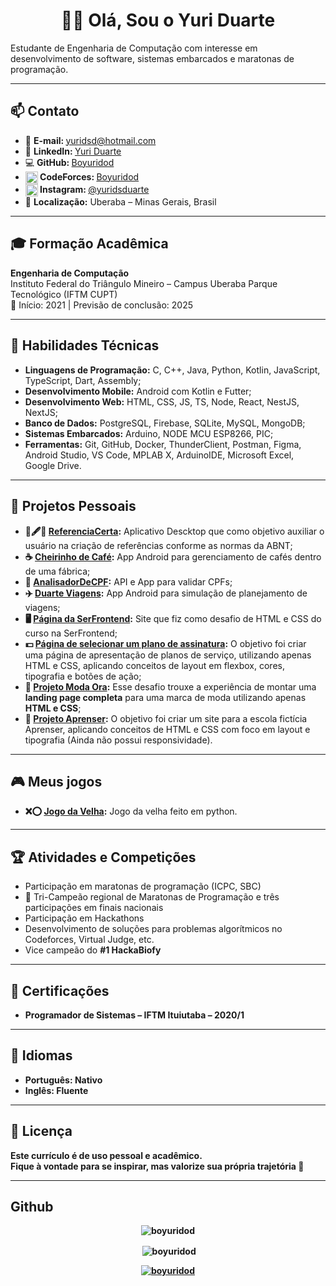<h1 align="center">👨‍💻 Olá, Sou o Yuri Duarte</h1>

<!-- TODO  Resumo profissional ausente ou muito genérico
Inclua um parágrafo inicial com:

Sua área de atuação ou objetivo

Um diferencial seu (ex: rápido aprendizado, foco em performance, etc.)

Exemplo:

Desenvolvedor júnior com foco em aplicações web e mobile. Experiência prática com React, Kotlin e Firebase. Busco oportunidades para aplicar conhecimentos em soluções reais e aprender com times experientes. -->
<p>Estudante de Engenharia de Computação com interesse em desenvolvimento de software, sistemas embarcados e
    maratonas de programação.</p>

<hr />

<h2>📫 Contato</h2>
<ul>
    <li>📧 <strong>E-mail: </strong> <a href="mailto:yuridsd@hotmail.com">yuridsd@hotmail.com</a></li>
    <li>🔗 <strong>LinkedIn: </strong> <a href="https://www.linkedin.com/in/yuri-duarte-050581208/">Yuri Duarte</a>
    </li>
    <li>💻 <strong>GitHub: </strong> <a href="https://github.com/Boyuridod">Boyuridod</a></li>
    <li><strong><img align="center"
                src="https://raw.githubusercontent.com/rahuldkjain/github-profile-readme-generator/master/src/images/icons/Social/codeforces.svg"
                alt="https://codeforces.com/profile/boyuridod" height="20" width="20" /> CodeForces: </strong><a
            href="https://codeforces.com/profile/boyuridod">Boyuridod</a></li>
    <li><strong><img align="center"
                src="https://raw.githubusercontent.com/rahuldkjain/github-profile-readme-generator/master/src/images/icons/Social/instagram.svg"
                alt="" height="20" width="20" /> Instagram: </strong><a
            href="https://instagram.com/yuridsduarte">@yuridsduarte</a></li>
    <li>📍 <strong>Localização:</strong> Uberaba – Minas Gerais, Brasil</li>
</ul>

<hr />

<!-- Experiência profissional
Se você não tem experiências formais:

Use estágios, freelas ou contribuições em projetos.

Pode também descrever envolvimento em hackathons, TCCs, voluntariados técnicos etc.
✅ Exemplo 1: Experiência real com tecnologia
Tech Solutions LTDA – Estagiário em Desenvolvimento Web
São Paulo, SP — Mar/2024 a Dez/2024

Auxiliei no desenvolvimento de aplicações web com React e Node.js

Automatizei tarefas de build usando Webpack

Contribuí com testes unitários usando Jest, aumentando cobertura em 25%

✅ Exemplo 2: Freelancer / Projeto pessoal com cliente
Projeto Freelance – Site para Loja de Roupas “ModaFit”
Remoto — Jan/2024 a Fev/2024

Desenvolvi site responsivo em HTML, CSS, JavaScript e integração com WhatsApp

Entreguei o projeto em 10 dias com feedback positivo do cliente

Otimizei desempenho e carregamento de imagens

✅ Exemplo 3: Voluntariado ou projeto acadêmico
Voluntário – Plataforma de doações para ONG local
Belo Horizonte, MG — Ago/2023 a Out/2023

Trabalhei em equipe com 3 colegas no back-end da aplicação

Usei Firebase Realtime Database e autenticação com e-mail

Projeto apresentado em feira de tecnologia da escola -->

<h2>🎓 Formação Acadêmica</h2>
<p><strong>Engenharia de Computação</strong><br />
    Instituto Federal do Triângulo Mineiro – Campus Uberaba Parque Tecnológico (IFTM CUPT)<br />
    📅 Início: 2021 | Previsão de conclusão: 2025</p>

<hr />

<h2>🧠 Habilidades Técnicas</h2>
<ul>
    <li><strong>Linguagens de Programação:</strong> C, C++, Java, Python, Kotlin, JavaScript, TypeScript, Dart, Assembly;</li>
    <li><strong>Desenvolvimento Mobile:</strong> Android com Kotlin e Futter;</li>
    <li><strong>Desenvolvimento Web:</strong> HTML, CSS, JS, TS, Node, React, NestJS, NextJS;</li>
    <li><strong>Banco de Dados:</strong> PostgreSQL, Firebase, SQLite, MySQL, MongoDB;</li>
    <li><strong>Sistemas Embarcados:</strong> Arduino, NODE MCU ESP8266, PIC;</li>
    <li><strong>Ferramentas:</strong> Git, GitHub, Docker, ThunderClient, Postman, Figma, Android Studio, VS Code, MPLAB X, ArduinoIDE, Microsoft Excel, Google Drive.</li>
</ul>

<hr />

<!-- TODO Colocar mais projetos aqui e o link para eles -->
<!-- TODO Faltam detalhes nos projetos
Se você menciona GitHub ou projetos, é essencial:

Explicar qual problema o projeto resolve

Listar tecnologias usadas

Mencionar se teve trabalho em equipe, prazos, desafios superados

💡 Exemplo:
App de lista de tarefas (React + Firebase) – projeto pessoal para praticar CRUD. Front-end com React, autenticação com Firebase Auth e armazenamento em Firestore. -->
<h2>📂 Projetos Pessoais</h2>
<ul>
    <li><strong>📒🖋️📝 <a href="https://github.com/Boyuridod/ReferenciaCerta" target="_blank">ReferenciaCerta</a>:</strong>
        Aplicativo Descktop que como objetivo auxiliar o usuário na criação de referências conforme as normas da ABNT;
    </li>
    <li><strong>☕ <a href="https://github.com/Boyuridod/CheirinhoDeCafe" target="_blank">Cheirinho de Café</a>:</strong>
        App Android para gerenciamento de cafés dentro de uma fábrica;
    </li>
    <li><strong>🔎 <a href="https://github.com/Boyuridod/AnalisadorDeCPF" target="_blank">AnalisadorDeCPF</a>:</strong>
        API e App para validar CPFs;
    </li>
    <li><strong>✈️ <a href="https://github.com/Boyuridod/DuarteViagens" target="_blank">Duarte Viagens</a>:</strong>
        App Android para simulação de planejamento de viagens;
    </li>
    <li><strong>🖥️ <a href="https://github.com/Boyuridod/Estagio-Cursos-Projeto-1-SerFrontend" target="_blank">Página da SerFrontend</a>:</strong>
        Site que fiz como desafio de HTML e CSS do curso na SerFrontend;
    </li>
    <li><strong>💵 <a href="https://github.com/Boyuridod/Estagio-SULTS-Curso-SerFrontend-Projeto-3-Escolha-Seu-Plano" target="_blank">Página de selecionar um plano de assinatura</a>:</strong>
        O objetivo foi criar uma página de apresentação de planos de serviço, utilizando apenas HTML e CSS, aplicando conceitos de layout em flexbox, cores, tipografia e botões de ação;
    </li>
    <li><strong>👗 <a href="https://github.com/Boyuridod/Estagio-SULTS-Curso-SerFrontend-Projeto-4-ModaOra" target="_blank">Projeto Moda Ora</a>:</strong>
        Esse desafio trouxe a experiência de montar uma <strong>landing page completa</strong> para uma marca de moda utilizando apenas <strong>HTML e CSS</strong>;
    </li>
    <li><strong>🏫 <a href="https://github.com/Boyuridod/Estagio-SULTS-Curso-SerFrontend-Projeto-5-Aprenser" target="_blank">Projeto Aprenser</a>:</strong>
        O objetivo foi criar um site para a escola fictícia Aprenser, aplicando conceitos de HTML e CSS com foco em layout e tipografia (Ainda não possui responsividade).
    </li>
</ul>

<hr />

<h2>🎮 Meus jogos</h2>
<ul>
    <li><strong>❌⭕ <a href="https://github.com/Boyuridod/JogoDaVelhaEmPython" target="_blank">Jogo da Velha</a>:</strong>
        Jogo da velha feito em python.
    </li>
</ul>

<hr />

<h2>🏆 Atividades e Competições</h2>
<ul>
    <li>Participação em maratonas de programação (ICPC, SBC)</li>
    <li>🥇 Tri-Campeão regional de Maratonas de Programação e três participações em finais nacionais</li>
    <li>Participação em Hackathons</li>
    <li>Desenvolvimento de soluções para problemas algorítmicos no Codeforces, Virtual Judge, etc.</li>
    <li>Vice campeão do <b>#1 HackaBiofy<b></li>
</ul>

<hr />

<!-- TODO Colocar os certificados no drive e colocar um link para eles -->
<h2>📜 Certificações</h2>
<ul>
    <li>Programador de Sistemas – IFTM Ituiutaba – 2020/1</li>
</ul>

<hr />

<h2>💬 Idiomas</h2>
<ul>
    <li>Português: Nativo</li>
    <li>Inglês: Fluente</li>
</ul>

<hr />

<h2>📄 Licença</h2>
<p>Este currículo é de uso pessoal e acadêmico.<br />
    Fique à vontade para se inspirar, mas valorize sua própria trajetória 🚀</p>

<hr />

<h2>Github</h2>
<!-- TODO Mudar para modo escuro -->

<p align="center"><img align="center"
        src="https://github-readme-stats.vercel.app/api/top-langs?username=boyuridod&show_icons=true&locale=en&layout=compact"
        alt="boyuridod" /></p>

<p align="center">&nbsp;<img align="center"
        src="https://github-readme-stats.vercel.app/api?username=boyuridod&show_icons=true&locale=en"
        alt="boyuridod" />
</p>

<p align="center"> <a href="https://github.com/ryo-ma/github-profile-trophy"><img
            src="https://github-profile-trophy.vercel.app/?username=boyuridod" alt="boyuridod" /></a> </p>

<!-- TODO Visual e design
Se puder, adicione ícones sutis para redes, skills e contatos (LinkedIn, GitHub).

Uma cor de destaque (azul escuro, cinza ou verde escuro) pode modernizar sem comprometer a sobriedade.

Use bullet points em vez de texto corrido para listas. -->

